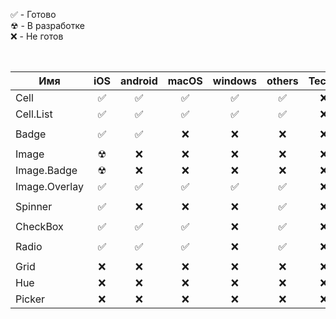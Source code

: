 &#9989; - Готово<br/>
&#9762; - В разработке<br/>
&#10060; - Не готов<br/>

<br/>

| Имя           |   iOS    | android  |  macOS   | windows  |  others  |  Тесты   |
| ------------- | :------: | :------: | :------: | :------: | :------: | :------: |
| Cell          | &#9989;  | &#9989;  | &#9989;  | &#9989;  | &#9989;  | &#10060; |
| Cell.List     | &#9989;  | &#9989;  | &#9989;  | &#9989;  | &#9989;  | &#10060; |
|               |          |          |          |          |          |          |
| Badge         | &#9989;  | &#9989;  | &#10060; | &#10060; | &#10060; | &#10060; |
|               |          |          |          |          |          |
| Image         | &#9762;  | &#10060; | &#10060; | &#10060; | &#10060; | &#10060; |
| Image.Badge   | &#9762;  | &#10060; | &#10060; | &#10060; | &#10060; | &#10060; |
| Image.Overlay | &#9989;  | &#9989;  | &#9989;  | &#9989;  | &#9989;  | &#10060; |
|               |          |          |          |          |          |          |
| Spinner       | &#9989;  | &#10060; | &#10060; | &#10060; | &#9989;  | &#10060; |
|               |          |          |          |          |          |          |
| CheckBox      | &#9989;  | &#9989;  | &#9989;  | &#10060; | &#9989;  | &#10060; |
|               |          |          |          |          |          |          |
| Radio         | &#9989;  | &#9989;  | &#9989;  | &#10060; | &#9989;  | &#10060; |
|               |          |          |          |          |          |          |
| Grid          | &#10060; | &#10060; | &#10060; | &#10060; | &#10060; | &#10060; |
| Hue           | &#10060; | &#10060; | &#10060; | &#10060; | &#10060; | &#10060; |
| Picker        | &#10060; | &#10060; | &#10060; | &#10060; | &#10060; | &#10060; |